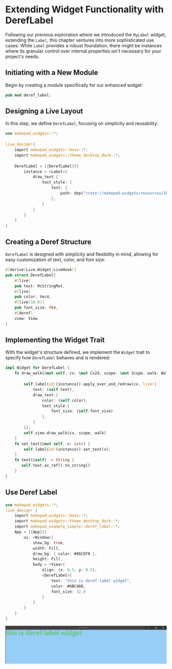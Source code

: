 # Extending Widget Functionality with DerefLabel

Following our previous exploration where we introduced the `MyLabel` widget, extending the `Label`, this chapter ventures into more sophisticated use cases. While `Label` provides a robust foundation, there might be instances where its granular control over internal properties isn't necessary for your project's needs.

## Initiating with a New Module

Begin by creating a module specifically for our enhanced widget:

```rust
pub mod deref_label;
```

## Designing a Live Layout

In this step, we define `DerefLabel`, focusing on simplicity and reusability:

```rust
use makepad_widgets::*;

live_design!{
    import makepad_widgets::base::*;
    import makepad_widgets::theme_desktop_dark::*;

    DerefLabel = {{DerefLabel}}{
        instance = <Label>{
            draw_text:{
                text_style: { 
                    font: {
                        path: dep("crate://makepad-widgets/resources/IBMPlexSans-SemiBold.ttf")
                    }, 
                } 
            }
        }
    }
}
```

## Creating a Deref Structure

`DerefLabel` is designed with simplicity and flexibility in mind, allowing for easy customization of text, color, and font size:

```rust
#[derive(Live,Widget,LiveHook)]
pub struct DerefLabel{
    #[live]
    pub text: RcStringMut,
    #[live]
    pub color: Vec4,
    #[live(16.0)]
    pub font_size: f64,
    #[deref]
    view: View
}
```

## Implementing the Widget Trait

With the widget's structure defined, we implement the `Widget` trait to specify how `DerefLabel` behaves and is rendered:

```rust
impl Widget for DerefLabel {
    fn draw_walk(&mut self, cx: &mut Cx2d, scope: &mut Scope, walk: Walk) -> DrawStep {
        
        self.label(id!(instance)).apply_over_and_redraw(cx, live!{
            text: (self.text),
            draw_text:{
                color: (self.color),
                text_style:{
                    font_size: (self.font_size)
                },
            }
        });
        self.view.draw_walk(cx, scope, walk)
    }
    fn set_text(&mut self, v: &str) {
        self.label(id!(instance)).set_text(v);
    }
    fn text(&self) -> String {
       self.text.as_ref().to_string()
    }
}
```

## Use Deref Label

```rust
use makepad_widgets::*;
live_design! {
    import makepad_widgets::base::*;
    import makepad_widgets::theme_desktop_dark::*;
    import makepad_example_simple::deref_label::*;
    App = {{App}}{ 
        ui: <Window>{
            show_bg: true, 
            width: Fill, 
            draw_bg: { color: #96CEF8 }, 
            height: Fill,  
            body = <View>{
                align: {x: 0.5, y: 0.5}, 
                <DerefLabel>{
                    text: "this is deref label widget",
                    color: #6BC46D,
                    font_size: 32.0
                } 
            } 
        } 
    }
}
```

![](../../../static/deref_label.png)